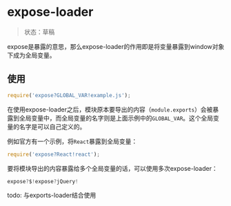 # expose-loader

> 状态：草稿

expose是暴露的意思，那么expose-loader的作用即是将变量暴露到window对象下成为全局变量。

## 使用

```javascript
require('expose?GLOBAL_VAR!example.js');
```

在使用expose-loader之后，模块原本要导出的内容（`module.exports`）会被暴露到全局变量中，而全局变量的名字则是上面示例中的`GLOBAL_VAR`。这个全局变量的名字是可以自己定义的。

例如官方有一个示例，将`React`暴露到全局变量：

```javascript
require('expose?React!react');
```

要将模块导出的内容暴露给多个全局变量的话，可以使用多次expose-loader：

```javascript
expose?$!expose?jQuery!
```

todo: 与exports-loader结合使用

